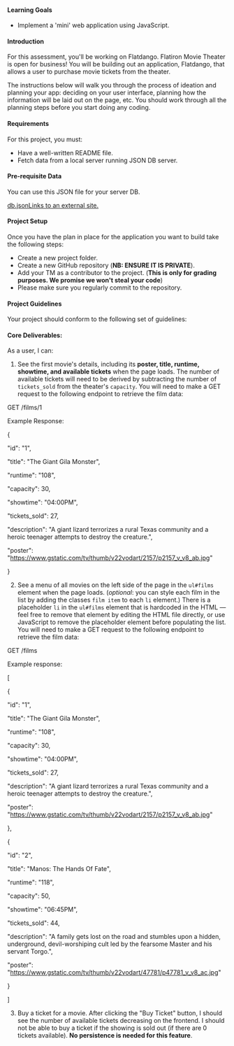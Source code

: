 #### **Learning Goals**

-   Implement a 'mini' web application using JavaScript.

#### **Introduction**

For this assessment, you'll be working on Flatdango. Flatiron Movie Theater is open for business! You will be building out an application, Flatdango, that allows a user to purchase movie tickets from the theater.

The instructions below will walk you through the process of ideation and planning your app: deciding on your user interface, planning how the information will be laid out on the page, etc. You should work through all the planning steps before you start doing any coding.

#### **Requirements**

For this project, you must:

-   Have a well-written README file.
-   Fetch data from a local server running JSON DB server.

#### **Pre-requisite Data**

You can use this JSON file for your server DB.

[db.jsonLinks to an external site.](https://docs.google.com/document/d/1KKqnHX4woJXQD1DSARTOcFD66uniLy0qwJFoHmmQDbA/edit?usp=sharing)

#### **Project Setup**

Once you have the plan in place for the application you want to build take the following steps:

-   Create a new project folder.
-   Create a new GitHub repository (**NB: ENSURE IT IS PRIVATE**).
-   Add your TM as a contributor to the project. (**This is only for grading purposes. We promise we won't steal your code**)
-   Please make sure you regularly commit to the repository.

#### **Project Guidelines**

Your project should conform to the following set of guidelines:

#### **Core Deliverables:**

As a user, I can:

1.  See the first movie's details, including its **poster, title, runtime, showtime, and available tickets** when the page loads. The number of available tickets will need to be derived by subtracting the number of `tickets_sold` from the theater's `capacity`. You will need to make a GET request to the following endpoint to retrieve the film data:

GET /films/1

Example Response:

 {  
  
 "id": "1",  
  
 "title": "The Giant Gila Monster",  
  
 "runtime": "108",  
  
 "capacity": 30,  
  
 "showtime": "04:00PM",  
  
 "tickets_sold": 27,  
  
 "description": "A giant lizard terrorizes a rural Texas community and a heroic teenager attempts to destroy the creature.",  
  
 "poster": "https://www.gstatic.com/tv/thumb/v22vodart/2157/p2157_v_v8_ab.jpg"  
  
 }

2.  See a menu of all movies on the left side of the page in the `ul#films` element when the page loads. (_optional_: you can style each film in the list  by adding the classes `film item` to each `li` element.) There is a placeholder `li` in the `ul#films` element that is hardcoded in the HTML — feel free to remove that element by editing the HTML file directly, or use JavaScript to remove the placeholder element before populating the list. You will need to make a GET request to the following endpoint to retrieve the film data:
    

GET /films

Example response:

 [  
  
 {  
  
 "id": "1",  
  
 "title": "The Giant Gila Monster",  
  
 "runtime": "108",  
  
 "capacity": 30,  
  
 "showtime": "04:00PM",  
  
 "tickets_sold": 27,  
  
 "description": "A giant lizard terrorizes a rural Texas community and a heroic teenager attempts to destroy the creature.",  
  
 "poster": "https://www.gstatic.com/tv/thumb/v22vodart/2157/p2157_v_v8_ab.jpg"  
  
 },  
  
 {  
  
 "id": "2",  
  
 "title": "Manos: The Hands Of Fate",  
  
 "runtime": "118",  
  
 "capacity": 50,  
  
 "showtime": "06:45PM",  
  
 "tickets_sold": 44,  
  
 "description": "A family gets lost on the road and stumbles upon a hidden, underground, devil-worshiping cult led by the fearsome Master and his servant Torgo.",  
  
 "poster": "https://www.gstatic.com/tv/thumb/v22vodart/47781/p47781_v_v8_ac.jpg"  
  
 }  
  
 ]

3.  Buy a ticket for a movie. After clicking the "Buy Ticket" button, I should see the number of available tickets decreasing on the frontend. I should not be able to buy a ticket if the showing is sold out (if there are 0 tickets available). ****No persistence is needed for this feature****.
